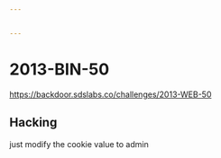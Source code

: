 ```yaml
---


---
```


<h1 id="bin-50">2013-BIN-50</h1>
<p><a href="https://backdoor.sdslabs.co/challenges/2013-WEB-50">https://backdoor.sdslabs.co/challenges/2013-WEB-50</a></p>
<h2 id="hacking">Hacking</h2>
<p>just modify the cookie value to admin</p>

